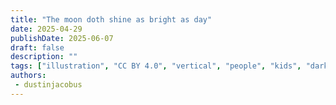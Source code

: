 ```yaml
---
title: "The moon doth shine as bright as day"
date: 2025-04-29
publishDate: 2025-06-07
draft: false
description: ""
tags: ["illustration", "CC BY 4.0", "vertical", "people", "kids", "darkness"]
authors:
 - dustinjacobus
---
```



